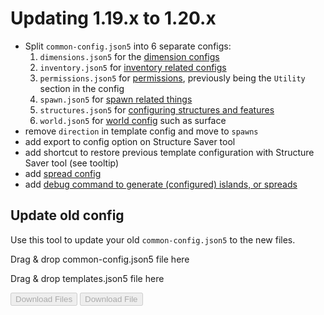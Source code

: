 # Updating 1.19.x to 1.20.x

- Split `common-config.json5` into 6 separate configs:
  1. `dimensions.json5` for the [dimension configs](config/dimensions.md)
  2. `inventory.json5` for [inventory related configs](config/inventory.md)
  3. `permissions.json5` for [permissions](config/permissions.md), previously being the `Utility` section in the config
  4. `spawn.json5` for [spawn related things](config/spawn.md)
  5. `structures.json5` for [configuring structures and features](config/structures.md)
  6. `world.json5` for [world config](config/world.md) such as surface
- remove `direction` in template config and move to `spawns`
- add export to config option on Structure Saver tool
- add shortcut to restore previous template configuration with Structure Saver tool (see tooltip)
- add [spread config](packdev/packdev.md#configuring-templates)
- add [debug command to generate (configured) islands, or spreads](packdev/helpful.md#generate-command)

## Update old config

Use this tool to update your old `common-config.json5` to the new files.

<div class="container">
<div class="drop-area" id="drop-area" ondrop="handleDrop(event)" ondragover="handleDragOver(event)">
<p>Drag & drop common-config.json5 file here</p>
</div>
<div class="drop-area" id="templates-drop-area" ondrop="handleTemplatesDrop(event)" ondragover="handleDragOverTemplates(event)">
    <p>Drag &amp; drop templates.json5 file here</p>
</div>
</div>

<div class="container">
<button class="download-button" id="download-button" disabled onclick="createAndDownloadFiles()">Download Files</button>
<button class="download-button" id="templates-download-button" disabled onclick="createAndDownloadTemplatesFile()">Download File</button>
</div>